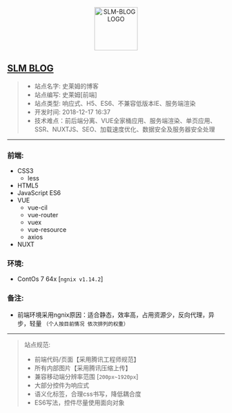 <div align=center><img width="100"src="https://slmblog.com/LOGO.png" alt="SLM-BLOG LOGO"/></div>

## [SLM BLOG](https://slmblog.com)

> - 站点名字: 史莱姆的博客
> - 站点编写: 史莱姆[前端]
> - 站点类型: 响应式、H5、ES6、不兼容低版本IE、服务端渲染
> - 开发时间: 2018-12-17 16:37
> - 技术难点：前后端分离、VUE全家桶应用、服务端渲染、单页应用、SSR、NUXTJS、SEO、加载速度优化、数据安全及服务器安全处理
----------

### 前端:
 + CSS3
	 + less
 + HTML5
 + JavaScript ES6
 + VUE
    + vue-cil
    + vue-router
    + vuex
    + vue-resource
    + axios
 + NUXT

### 环境: 
 + ContOs 7 64x [`ngnix v1.14.2`]

### 备注:
 + 前端环境采用ngnix原因：适合静态，效率高，占用资源少，反向代理，异步，轻量 `（个人按目前情况 依次排列的权重）`

----------
> 站点规范:
> - 前端代码/页面【采用腾讯工程师规范】
> - 所有内部图片【采用腾讯压缩上传】
> - 兼容移动端分辨率范围 [`200px~1920px`]
> - 大部分控件为响应式
> - 语义化标签，合理css书写，降低耦合度
> - ES6写法，控件尽量使用面向对象